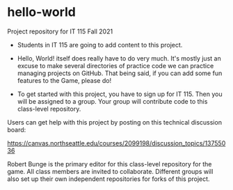 # hello-world

Project repository for IT 115 Fall 2021

- Students in IT 115 are going to add content to this project. 

- Hello, World! itself does really have to do very much. It's mostly just an excuse to make several directories of practice code we can practice managing projects on GitHub.
That being said, if you can add some fun features to the Game, please do!

- To get started with this project, you have to sign up for IT 115. Then you will be assigned to a group. Your group will contribute code to this class-level repository. 

Users can get help with this project by posting on this technical discussion board:

https://canvas.northseattle.edu/courses/2099198/discussion_topics/13755036

Robert Bunge is the primary editor for this class-level repository for the game. All class members are invited to collaborate. Different groups will also set up their own 
independent repositories for forks of this project. 
